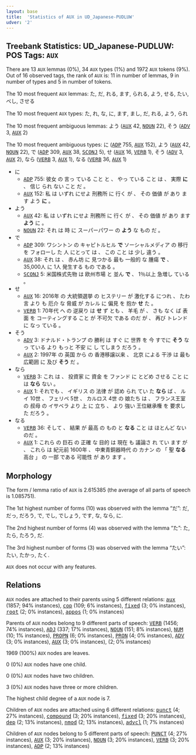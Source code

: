 ```yaml
---
layout: base
title:  'Statistics of AUX in UD_Japanese-PUDLUW'
udver: '2'
---
```


## Treebank Statistics: UD_Japanese-PUDLUW: POS Tags: `AUX`

There are 13 `AUX` lemmas (0%), 34 `AUX` types (1%) and 1972 `AUX` tokens (9%).
Out of 16 observed tags, the rank of `AUX` is: 11 in number of lemmas, 9 in number of types and 5 in number of tokens.

The 10 most frequent `AUX` lemmas: た, だ, れる, ます, られる, よう, せる, たい, べし, させる

The 10 most frequent `AUX` types:  た, れ, な, に, ます, まし, だ, れる, よう, られ

The 10 most frequent ambiguous lemmas: よう (<tt><a href="ja_pudluw-pos-AUX.html">AUX</a></tt> 42, <tt><a href="ja_pudluw-pos-NOUN.html">NOUN</a></tt> 22), そう (<tt><a href="ja_pudluw-pos-ADV.html">ADV</a></tt> 3, <tt><a href="ja_pudluw-pos-AUX.html">AUX</a></tt> 2)

The 10 most frequent ambiguous types:  に (<tt><a href="ja_pudluw-pos-ADP.html">ADP</a></tt> 755, <tt><a href="ja_pudluw-pos-AUX.html">AUX</a></tt> 152), よう (<tt><a href="ja_pudluw-pos-AUX.html">AUX</a></tt> 42, <tt><a href="ja_pudluw-pos-NOUN.html">NOUN</a></tt> 22), で (<tt><a href="ja_pudluw-pos-ADP.html">ADP</a></tt> 309, <tt><a href="ja_pudluw-pos-AUX.html">AUX</a></tt> 38, <tt><a href="ja_pudluw-pos-SCONJ.html">SCONJ</a></tt> 5), せ (<tt><a href="ja_pudluw-pos-AUX.html">AUX</a></tt> 16, <tt><a href="ja_pudluw-pos-VERB.html">VERB</a></tt> 1), そう (<tt><a href="ja_pudluw-pos-ADV.html">ADV</a></tt> 3, <tt><a href="ja_pudluw-pos-AUX.html">AUX</a></tt> 2), なら (<tt><a href="ja_pudluw-pos-VERB.html">VERB</a></tt> 3, <tt><a href="ja_pudluw-pos-AUX.html">AUX</a></tt> 1), なる (<tt><a href="ja_pudluw-pos-VERB.html">VERB</a></tt> 36, <tt><a href="ja_pudluw-pos-AUX.html">AUX</a></tt> 1)


* に
  * <tt><a href="ja_pudluw-pos-ADP.html">ADP</a></tt> 755: 彼女 の 言っ ている こと と 、 やっ ている こと は 、 実際 <b>に</b> 、 信じ られ ない こと だ 。
  * <tt><a href="ja_pudluw-pos-AUX.html">AUX</a></tt> 152: 私 は いずれ にせよ 刑務所 に 行く が 、 その 価値 が あり ます よう <b>に</b> 。
* よう
  * <tt><a href="ja_pudluw-pos-AUX.html">AUX</a></tt> 42: 私 は いずれ にせよ 刑務所 に 行く が 、 その 価値 が あり ます <b>よう</b> に 。
  * <tt><a href="ja_pudluw-pos-NOUN.html">NOUN</a></tt> 22: それ は 時 に スーパーパワー の <b>よう</b> な もの だ 。
* で
  * <tt><a href="ja_pudluw-pos-ADP.html">ADP</a></tt> 309: ワシントン の キャピトルヒル <b>で</b> ソーシャルメディア の 移行 を フォローし た 人 にとって は 、 この こと は 少し 違う 。
  * <tt><a href="ja_pudluw-pos-AUX.html">AUX</a></tt> 38: それ は 、 赤ん坊 に 見つかる 最も 一般的 な 腫瘍 <b>で</b> 、 35,000人 に 1人 発生する もの である 。
  * <tt><a href="ja_pudluw-pos-SCONJ.html">SCONJ</a></tt> 5: 米国株式先物 は 欧州市場 と 並ん <b>で</b> 、 1％以上 急増し ている 。
* せ
  * <tt><a href="ja_pudluw-pos-AUX.html">AUX</a></tt> 16: 2016年 の 大統領選挙 の ヒステリー が 激化する につれ 、 たわ言 より も 厄介 な 脅威 が カレル に 偏見 を 抱か <b>せ</b> た 。
  * <tt><a href="ja_pudluw-pos-VERB.html">VERB</a></tt> 1: 70年代 へ の 逆戻り は <b>せ</b> ず とも 、 羊毛 が 、 さも なく ば 表面 を コーティングする こと が 不可欠 である のだ が 、 再び トレンド に なっ ている 。
* そう
  * <tt><a href="ja_pudluw-pos-ADV.html">ADV</a></tt> 3: ドナルド・トランプ の 勝利 は すぐ に 世界 を 今 すでに <b>そう</b> なっ ている より もっと 不安 に し てしまう だろう 。
  * <tt><a href="ja_pudluw-pos-AUX.html">AUX</a></tt> 2: 1997年 の 英国 から の 香港移譲以来 、 北京 による 干渉 は 最も 広範囲 に 及び <b>そう</b> だ 。
* なら
  * <tt><a href="ja_pudluw-pos-VERB.html">VERB</a></tt> 3: これ は 、 投資家 に 資金 を ファンド に とどめ させる こと に は <b>なら</b> ない 。
  * <tt><a href="ja_pudluw-pos-AUX.html">AUX</a></tt> 1: それでも 、 イギリス の 法律 が 認め られ てい た <b>なら</b> ば 、 ルイ 10世 、 フェリペ 5世 、 カルロス 4世 の 娘たち は 、 フランス王室 の 叔母 の イサベラ より 上 に 立ち 、 より 強い 王位継承権 を 要求し た だろう 。
* なる
  * <tt><a href="ja_pudluw-pos-VERB.html">VERB</a></tt> 36: そして 、 結果 が 最高 の もの と <b>なる</b> こと は ほとんど ない のだ 。
  * <tt><a href="ja_pudluw-pos-AUX.html">AUX</a></tt> 1: これら の 巨石 の 正確 な 目的 は 現在 も 議論さ れ てい ます が 、 これら は 紀元前 1600年 、 中東青銅器時代 の カナン の 「 聖 <b>なる</b> 高台 」 の 一部 である 可能性 が あり ます 。

## Morphology

The form / lemma ratio of `AUX` is 2.615385 (the average of all parts of speech is 1.085751).

The 1st highest number of forms (10) was observed with the lemma “だ”: だ, だっ, だろう, で, でし, でしょう, です, な, なら, に.

The 2nd highest number of forms (4) was observed with the lemma “た”: た, たら, たろう, だ.

The 3rd highest number of forms (3) was observed with the lemma “たい”: たい, たかっ, たく.

`AUX` does not occur with any features.


## Relations

`AUX` nodes are attached to their parents using 5 different relations: <tt><a href="ja_pudluw-dep-aux.html">aux</a></tt> (1857; 94% instances), <tt><a href="ja_pudluw-dep-cop.html">cop</a></tt> (109; 6% instances), <tt><a href="ja_pudluw-dep-fixed.html">fixed</a></tt> (3; 0% instances), <tt><a href="ja_pudluw-dep-root.html">root</a></tt> (2; 0% instances), <tt><a href="ja_pudluw-dep-appos.html">appos</a></tt> (1; 0% instances)

Parents of `AUX` nodes belong to 9 different parts of speech: <tt><a href="ja_pudluw-pos-VERB.html">VERB</a></tt> (1456; 74% instances), <tt><a href="ja_pudluw-pos-ADJ.html">ADJ</a></tt> (337; 17% instances), <tt><a href="ja_pudluw-pos-NOUN.html">NOUN</a></tt> (151; 8% instances), <tt><a href="ja_pudluw-pos-NUM.html">NUM</a></tt> (10; 1% instances), <tt><a href="ja_pudluw-pos-PROPN.html">PROPN</a></tt> (6; 0% instances), <tt><a href="ja_pudluw-pos-PRON.html">PRON</a></tt> (4; 0% instances), <tt><a href="ja_pudluw-pos-ADV.html">ADV</a></tt> (3; 0% instances), <tt><a href="ja_pudluw-pos-AUX.html">AUX</a></tt> (3; 0% instances),  (2; 0% instances)

1969 (100%) `AUX` nodes are leaves.

0 (0%) `AUX` nodes have one child.

0 (0%) `AUX` nodes have two children.

3 (0%) `AUX` nodes have three or more children.

The highest child degree of a `AUX` node is 7.

Children of `AUX` nodes are attached using 6 different relations: <tt><a href="ja_pudluw-dep-punct.html">punct</a></tt> (4; 27% instances), <tt><a href="ja_pudluw-dep-compound.html">compound</a></tt> (3; 20% instances), <tt><a href="ja_pudluw-dep-fixed.html">fixed</a></tt> (3; 20% instances), <tt><a href="ja_pudluw-dep-dep.html">dep</a></tt> (2; 13% instances), <tt><a href="ja_pudluw-dep-nmod.html">nmod</a></tt> (2; 13% instances), <tt><a href="ja_pudluw-dep-advcl.html">advcl</a></tt> (1; 7% instances)

Children of `AUX` nodes belong to 5 different parts of speech: <tt><a href="ja_pudluw-pos-PUNCT.html">PUNCT</a></tt> (4; 27% instances), <tt><a href="ja_pudluw-pos-AUX.html">AUX</a></tt> (3; 20% instances), <tt><a href="ja_pudluw-pos-NOUN.html">NOUN</a></tt> (3; 20% instances), <tt><a href="ja_pudluw-pos-VERB.html">VERB</a></tt> (3; 20% instances), <tt><a href="ja_pudluw-pos-ADP.html">ADP</a></tt> (2; 13% instances)

